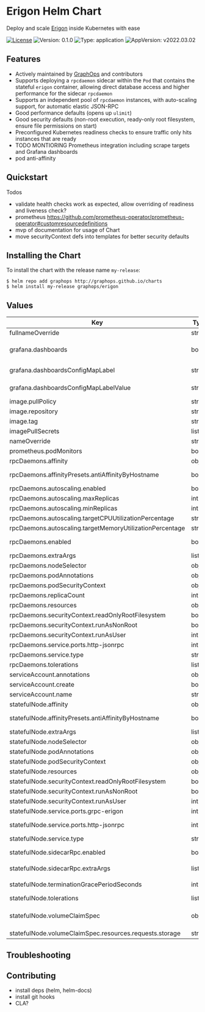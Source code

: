 # Erigon Helm Chart

Deploy and scale [Erigon](https://github.com/ledgerwatch/erigon) inside Kubernetes with ease

[![License](https://img.shields.io/badge/License-Apache%202.0-blue.svg)](https://opensource.org/licenses/Apache-2.0) ![Version: 0.1.0](https://img.shields.io/badge/Version-0.1.0-informational?style=flat-square) ![Type: application](https://img.shields.io/badge/Type-application-informational?style=flat-square) ![AppVersion: v2022.03.02](https://img.shields.io/badge/AppVersion-v2022.03.02-informational?style=flat-square)

## Features

- Actively maintained by [GraphOps](https://graphops.xyz) and contributors
- Supports deploying a `rpcdaemon` sidecar within the `Pod` that contains the stateful `erigon` container, allowing direct database access and higher performance for the sidecar `rpcdaemon`
- Supports an independent pool of `rpcdaemon` instances, with auto-scaling support, for automatic elastic JSON-RPC
- Good performance defaults (opens up `ulimit`)
- Good security defaults (non-root execution, ready-only root filesystem, ensure file permissions on start)
- Preconfigured Kubernetes readiness checks to ensure traffic only hits instances that are ready
- TODO MONTIORING Prometheus integration including scrape targets and Grafana dashboards
- pod anti-affinity

## Quickstart

Todos
- validate health checks work as expected, allow overriding of readiness and liveness check?
- prometheus https://github.com/prometheus-operator/prometheus-operator#customresourcedefinitions
- mvp of documentation for usage of Chart
- move securityContext defs into templates for better security defaults

## Installing the Chart

To install the chart with the release name `my-release`:

```console
$ helm repo add graphops http://graphops.github.io/charts
$ helm install my-release graphops/erigon
```

## Values

| Key | Type | Default | Description |
|-----|------|---------|-------------|
| fullnameOverride | string | `""` |  |
| grafana.dashboards | bool | `false` | Enable creation of Grafana dashboards. [Grafana chart](https://github.com/grafana/helm-charts/tree/main/charts/grafana#grafana-helm-chart) must be configured to search this namespace, see `sidecar.dashboards.searchNamespace` |
| grafana.dashboardsConfigMapLabel | string | `"grafana_dashboard"` | Must match `sidecar.dashboards.label` value for the [Grafana chart](https://github.com/grafana/helm-charts/tree/main/charts/grafana#grafana-helm-chart) |
| grafana.dashboardsConfigMapLabelValue | string | `""` | Must match `sidecar.dashboards.labelValue` value for the [Grafana chart](https://github.com/grafana/helm-charts/tree/main/charts/grafana#grafana-helm-chart) |
| image.pullPolicy | string | `"IfNotPresent"` |  |
| image.repository | string | `"thorax/erigon"` | Image for Erigon |
| image.tag | string | Chart.appVersion | Overrides the image tag |
| imagePullSecrets | list | `[]` | Pull secrets required to fetch the Image |
| nameOverride | string | `""` |  |
| prometheus.podMonitors | bool | `false` | Enable monitoring by creating PodMonitor CRDs |
| rpcDaemons.affinity | object | `{}` |  |
| rpcDaemons.affinityPresets.antiAffinityByHostname | bool | `true` | Configure anti-affinity rules to prevent multiple Erigon instances on the same host |
| rpcDaemons.autoscaling.enabled | bool | `false` | Enable auto-scaling of the rpcdaemons Deployment |
| rpcDaemons.autoscaling.maxReplicas | int | `100` |  |
| rpcDaemons.autoscaling.minReplicas | int | `1` | Minimum number of replicas |
| rpcDaemons.autoscaling.targetCPUUtilizationPercentage | string | `nil` |  |
| rpcDaemons.autoscaling.targetMemoryUtilizationPercentage | string | `nil` |  |
| rpcDaemons.enabled | bool | `false` | Enable a Deployment of rpcdaemons that can be scaled independently |
| rpcDaemons.extraArgs | list | `[]` | Additional CLI arguments to pass to `rpcdaemon` |
| rpcDaemons.nodeSelector | object | `{}` |  |
| rpcDaemons.podAnnotations | object | `{}` |  |
| rpcDaemons.podSecurityContext | object | `{}` |  |
| rpcDaemons.replicaCount | int | `1` | Number of rpcdaemons to run |
| rpcDaemons.resources | object | `{}` |  |
| rpcDaemons.securityContext.readOnlyRootFilesystem | bool | `true` |  |
| rpcDaemons.securityContext.runAsNonRoot | bool | `true` |  |
| rpcDaemons.securityContext.runAsUser | int | `1000` |  |
| rpcDaemons.service.ports.http-jsonrpc | int | `8545` | Service Port to expose rpcdaemons JSON-RPC interface on |
| rpcDaemons.service.type | string | `"ClusterIP"` |  |
| rpcDaemons.tolerations | list | `[]` |  |
| serviceAccount.annotations | object | `{}` |  |
| serviceAccount.create | bool | `true` |  |
| serviceAccount.name | string | `""` |  |
| statefulNode.affinity | object | `{}` |  |
| statefulNode.affinityPresets.antiAffinityByHostname | bool | `true` | Configure anti-affinity rules to prevent multiple Erigon instances on the same host |
| statefulNode.extraArgs | list | `[]` | Additional CLI arguments to pass to `erigon` |
| statefulNode.nodeSelector | object | `{}` |  |
| statefulNode.podAnnotations | object | `{}` | Annotations to attach to the Pod |
| statefulNode.podSecurityContext | object | `{}` |  |
| statefulNode.resources | object | `{}` |  |
| statefulNode.securityContext.readOnlyRootFilesystem | bool | `true` |  |
| statefulNode.securityContext.runAsNonRoot | bool | `true` |  |
| statefulNode.securityContext.runAsUser | int | `1000` |  |
| statefulNode.service.ports.grpc-erigon | int | `9090` | Service Port to expose Erigon GRPC interface on |
| statefulNode.service.ports.http-jsonrpc | int | `8545` | Service Port to expose sidecar rpcdaemon JSON-RPC interface on (if enabled) |
| statefulNode.service.type | string | `"ClusterIP"` |  |
| statefulNode.sidecarRpc.enabled | bool | `true` | Enables a high-performance sidecar rpcdaemon container inside the Erigon pod |
| statefulNode.sidecarRpc.extraArgs | list | `["--http.api=eth,debug,net,trace","--trace.maxtraces=10000"]` | Additional CLI arguments to pass to `rpcdaemon` |
| statefulNode.terminationGracePeriodSeconds | int | `300` | Amount of time to wait before force-killing the Erigon process |
| statefulNode.tolerations | list | `[]` |  |
| statefulNode.volumeClaimSpec | object | `{"accessModes":["ReadWriteOnce"],"resources":{"requests":{"storage":"1024Gi"}},"storageClassName":"default"}` | PersistentVolumeClaimSpec for Erigon storage, see https://kubernetes.io/docs/reference/generated/kubernetes-api/v1.23/#persistentvolumeclaimspec-v1-core |
| statefulNode.volumeClaimSpec.resources.requests.storage | string | `"1024Gi"` | The amount of disk space to provision for Erigon |

## Troubleshooting

## Contributing

- install deps (helm, helm-docs)
- install git hooks
- CLA?